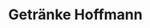 ---
title: "Getränke Hoffmann"
url: /berlin/getraenke-hoffmann-allee-der-kosmonauten/
shop: Getränke
---